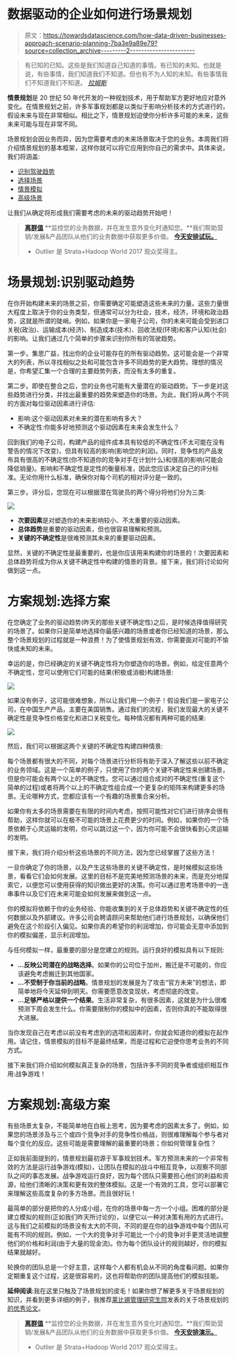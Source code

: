 # 数据驱动的企业如何进行场景规划

> 原文：<https://towardsdatascience.com/how-data-driven-businesses-approach-scenario-planning-7ba3e9a89e79?source=collection_archive---------2----------------------->

> 有已知的已知。这些是我们知道自己知道的事情。有已知的未知。也就是说，有些事情，我们知道我们不知道。但也有不为人知的未知。有些事情我们不知道我们不知道。 [*拉姆斯*](https://en.wikipedia.org/wiki/Donald_Rumsfeld)

**情景规划**是 20 世纪 50 年代开发的一种规划技术，用于帮助军方更好地应对意外变化。在情景规划之前，许多军事规划都是以类似于影响分析技术的方式进行的，假设未来与现在非常相似。相比之下，情景规划迫使你分析许多可能的未来，这些未来可能与现在非常不同。

场景规划会因业务而异，因为您需要考虑的未来场景取决于您的业务。本周我们将介绍情景规划的基本框架，这样你就可以将它应用到你自己的需求中。具体来说，我们将涵盖:

*   [识别驾驶趋势](http://outlier.ai/2017/01/10/scenario-planning-identifying-driving-trends)
*   [选择场景](http://outlier.ai/2017/01/11/scenario-planning-choosing-scenarios)
*   [情景模拟](http://outlier.ai/2017/01/12/scenario-planning-scenario-simulations)
*   [高级场景](http://outlier.ai/2017/01/13/scenario-planning-advanced-scenarios)

让我们从确定将形成我们需要考虑的未来的驱动趋势开始吧！

> [**离群值**](http://outlier.ai/about-outlier/) **监控您的业务数据，并在发生意外变化时通知您。**我们帮助营销/发展&产品团队从他们的业务数据中获取更多价值。 [**今天安排试玩。**](http://outlier.ai/)
> 
> - Outlier 是 Strata+Hadoop World 2017 观众奖得主。

# 场景规划:识别驱动趋势

在你开始构建未来的场景之前，你需要确定可能塑造这些未来的力量。这些力量很大程度上取决于你的业务类型，但通常可以分为社会，技术，经济，环境和政治趋势，这就是所谓的陡峭。例如，如果你是一家电子公司，你的未来可能会受到进口关税(政治)、运输成本(经济)、制造成本(技术)、回收法规(环境)和客户认知(社会)的影响。让我们通过几个简单的步骤来识别你所有的驾驶趋势。

第一步。集思广益，找出你的企业可能存在的所有驱动趋势。这可能会是一个非常大的列表，所以寻找相似之处和可能包含许多不同趋势的更大趋势。理想的情况是，你希望汇集一个合理的主要趋势列表，而没有太多的重复。

第二步。即使在整合之后，您的业务也可能有大量潜在的驱动趋势。下一步是对这些趋势进行分类，并找出最重要的趋势来塑造你的场景。为此，我们将从两个不同的方面对每位驱动因素进行评估:

*   影响:这个驱动因素对未来的潜在影响有多大？
*   不确定性:你能多好地预测这个驱动因素在未来会发生什么？

回到我们的电子公司，构建产品的组件成本具有较低的不确定性(不太可能在没有警告的情况下改变)，但具有较高的影响(影响您的利润)。同时，竞争性的产品发布具有很高的不确定性(你不知道你的竞争对手在计划什么)和很高的影响(可能会降低销量)。影响和不确定性是定性的衡量标准，因此您应该决定自己的评分标准。无论你用什么标准，确保你对每个司机的相对评分是一致的。

第三步。评分后，您现在可以根据潜在驾驶员的两个得分将他们分为三类:

![](img/5ac170451356ff53d6748a63fe9b5c94.png)

*   **次要因素**是对塑造你的未来影响较小、不太重要的驱动因素。
*   **总体趋势**是重要的驱动因素，但也很容易理解和预测。
*   **关键的不确定性**是很难预测其未来的重要驱动因素。

显然，关键的不确定性是最重要的，也是你应该用来构建你的场景的！次要因素和总体趋势将成为你从关键不确定性中构建的情景的背景。接下来，我们将讨论如何做到这一点。

# 方案规划:选择方案

在您确定了业务的驱动趋势(昨天的那些关键不确定性)之后，是时候选择值得研究的场景了。如果你只是简单地选择你最感兴趣的场景或者你已经知道的场景，那么整个场景规划的过程就是一种浪费！为了使情景规划有效，你需要面对可能的不愉快或未知的未来。

幸运的是，你已经确定的关键不确定性将为你塑造你的场景。例如，给定任意两个不确定性，您可以使用它们可能的结果(积极或消极)构建场景:

![](img/6b325fb3c71a7ca06c02bd8126fd4c7f.png)

如果没有例子，这可能很难想象，所以让我们用一个例子！假设我们是一家电子公司，在中国生产产品，主要在美国销售。通过我们的流程，我们发现最大的关键不确定性是竞争性价格变化和进口关税变化。每种情况都有两种可能的结果:

![](img/3d7b28e9b372976779f3f657f38ab78e.png)

然后，我们可以根据这两个关键的不确定性构建四种情景:

每个场景都有很大的不同，对每个场景进行分析将有助于深入了解这些以前不确定的业务领域。这是一个简单的例子，只使用了你的两个关键不确定性来创建场景，但是你可能会有两个以上的不确定性。您可以通过组合成对的不确定性(重复这个简单的过程)或者将两个以上的不确定性组合成一个更复杂的矩阵来构建更多的场景。无论哪种方式，您都应该有一个有趣的场景集合来分析。

如果你有太多的场景需要在有限的时间内考虑，按照可能性对它们进行排序会很有帮助，这样你就可以在极不可能的场景上花费更少的时间。例如，如果你的一个场景依赖于心灵运输的发明，你可以跳过这一个，因为你可能不会很快看到心灵运输的发明。

接下来，我们将介绍分析这些场景的不同方法，因为您已经掌握了这些方法！

一旦你确定了你的场景，以及产生这些场景的关键不确定性，是时候模拟这些场景，看看它们会如何发展。这里的目标不是完美地预测场景的未来，而是充分地探索它，以便您可以使用获得的知识做出更好的决策。你可以通过思考场景中的一连串事件以及它们在未来可能会如何发展来做到这一点。

你的模拟将依赖于你的业务经验、你能收集到的关于总体趋势和关键不确定性的任何数据以及外部建议。许多公司会聘请顾问来帮助他们进行场景规划，以确保他们避免在这个阶段引入偏见。如果你真的希望你的利润增加，你可能会无意中添加到你的模拟偏差，显示利润增加。

与任何模拟一样，最重要的部分是您建立的规则。运行良好的模拟具有以下规则:

*   **…反映公司潜在的战略选择**。如果你的公司位于加州，搬迁是不可能的，你应该避免考虑搬迁到其他国家。
*   **…不受制于你当前的战略**。情景规划的发展是为了攻击“官方未来”的想法，即简单地将今天延伸到明天。你需要愿意改变现状，考虑彻底的改变。
*   **…足够严格以提供一个结果**。生活非常复杂，有很多因素，这就是为什么很难预测下周会发生什么。你需要限制你的模拟中的因素，否则你真的不能取得很大进展。

当你发现自己在考虑以前没有考虑到的选项和因素时，你就会知道你的模拟在起作用。请记住，情景模拟的目标不是最终结果，而是过程和它迫使你思考业务的不同方式。

接下来我们将介绍如何模拟真正复杂的场景，包括许多不同的竞争者或组织相互作用:战争游戏！

# 方案规划:高级方案

有些场景太复杂，不能简单地在白板上思考，因为要考虑的因素太多了。例如，如果您的场景涉及与三个或四个竞争对手的竞争性价格战，则很难理解每个参与者对每个变化的反应。这些可能是需要理解的最重要的场景；你如何管理复杂性？

正如我前面提到的，情景规划最初源于军事规划技术。军方预测未来的一个非常有效的方法是运行战争游戏(模拟)，让团队在模拟的战斗中相互竞争，以观察不同部队之间的事态发展。战争游戏运行良好，因为每个团队只需要担心他们的利益和资源，给他们清晰的决策和更有效的整体模拟。这是一个有效的工具，您可以部署它来理解这些高度复杂的多方场景。而且很好玩！

最简单的部分是把你的人分成小组，在你的场景中每一方一个小组。困难的部分是建立模拟的规则(正如我们昨天所讨论的)，以便它以一种对决策有用的方式进行。这与我们之前模拟的场景没有太大的不同，不同的是在你的战争游戏中每个团队可能有不同的规则。例如，一个大的竞争对手可能比一个小的竞争对手更灵活地调整他们的价格和利润(由于大量的现金流)。你为每个团队设计的规则越好，你的模拟结果就越好。

轮换你的团队总是一个好主意，这样每个人都有机会从不同的角度看问题。如果你定期重复这个过程，这是很容易的，这也将帮助你的团队提高他们的模拟技能。

**延伸阅读**:我在这里只触及了场景规划的皮毛！如果你想了解更多关于场景规划的知识，并看到更多详细的例子，我推荐[莱比锡管理研究生院](http://www.hhl.de/fileadmin/texte/publikationen/arbeitspapiere/hhlap0098.pdf)发表的关于场景规划的[的优秀论文](http://www.hhl.de/fileadmin/texte/publikationen/arbeitspapiere/hhlap0098.pdf)。

> [**离群值**](http://outlier.ai/about-outlier/) **监控您的业务数据，并在发生意外变化时通知您。**我们帮助营销/发展&产品团队从他们的业务数据中获取更多价值。 [**今天安排演示。**](http://outlier.ai/)
> 
> - Outlier 是 Strata+Hadoop World 2017 观众奖得主。